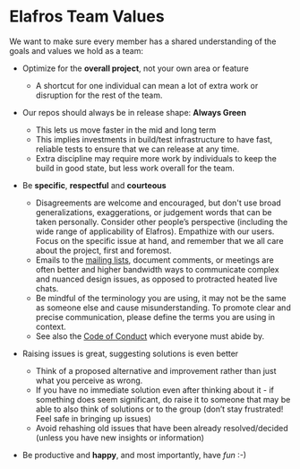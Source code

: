 # Elafros Team Values

We want to make sure every member has a shared understanding of the goals and
values we hold as a team:

-   Optimize for the **overall project**, not your own area or feature

    -   A shortcut for one individual can mean a lot of extra work or disruption
        for the rest of the team.

-   Our repos should always be in release shape: **Always Green**

    -   This lets us move faster in the mid and long term
    -   This implies investments in build/test infrastructure to have fast,
        reliable tests to ensure that we can release at any time.
    -   Extra discipline may require more work by individuals to keep the build
        in good state, but less work overall for the team.

-   Be **specific**, **respectful** and **courteous**

    -   Disagreements are welcome and encouraged, but don't use broad
        generalizations, exaggerations, or judgement words that can be taken
        personally. Consider other people’s perspective (including the wide
        range of applicability of Elafros). Empathize with our users. Focus on
        the specific issue at hand, and remember that we all care about the
        project, first and foremost.
    -   Emails to the [mailing lists](CONTRIBUTING.md#contributing-a-feature),
        document comments, or meetings are often better and higher bandwidth
        ways to communicate complex and nuanced design issues, as opposed to
        protracted heated live chats.
    -   Be mindful of the terminology you are using, it may not be the same as
        someone else and cause misunderstanding. To promote clear and precise
        communication, please define the terms you are using in context.
    -   See also the [Code of Conduct](CODE-OF-CONDUCT.md) which everyone must
        abide by.

-   Raising issues is great, suggesting solutions is even better

    -   Think of a proposed alternative and improvement rather than just what
        you perceive as wrong.
    -   If you have no immediate solution even after thinking about it - if
        something does seem significant, do raise it to someone that may be able
        to also think of solutions or to the group (don’t stay frustrated! Feel
        safe in bringing up issues)
    -   Avoid rehashing old issues that have been already resolved/decided
        (unless you have new insights or information)

-   Be productive and **happy**, and most importantly, have *fun* :-)
